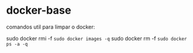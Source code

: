 # docker-base



comandos util para limpar o docker:

sudo docker rmi -f `sudo docker images -q`
sudo docker rm -f `sudo docker ps -a -q`
